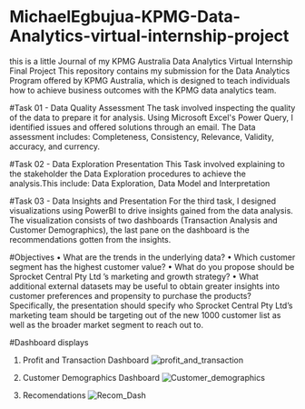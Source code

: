 # MichaelEgbujua-KPMG-Data-Analytics-virtual-internship-project
this is a little Journal of my KPMG Australia Data Analytics  Virtual Internship Final Project
This repository contains my submission for the Data Analytics Program offered by KPMG Australia, which is designed to teach individuals how to achieve business outcomes with the KPMG data analytics team.

#Task 01 - Data Quality Assessment
The task involved inspecting the quality of the data to prepare it for analysis. Using Microsoft Excel's Power Query, I identified issues and offered solutions through an email. The Data assessment includes: Completeness, Consistency, Relevance, Validity, accuracy, and currency.

#Task 02 - Data Exploration Presentation 
This Task involved explaining to the stakeholder the Data Exploration procedures  to achieve the analysis.This include: 
Data Exploration, Data Model and Interpretation

#Task 03 - Data Insights and Presentation
For the third task, I designed visualizations using PowerBI to drive insights gained from the data analysis. The visualization consists of  two dashboards (Transaction Analysis and Customer Demographics), the last pane on the dashboard is the recommendations gotten from the insights.
  
   
#Objectives
•	What are the trends in the underlying data?
•	Which customer segment has the highest customer value?
•	What do you propose should be Sprocket Central Pty Ltd ’s marketing and growth strategy?
•	What additional external datasets may be useful to obtain greater insights into customer preferences and propensity to purchase the products?
Specifically, the presentation should specify who Sprocket Central Pty Ltd’s marketing team should be targeting out of the new 1000 customer list as well as the broader market 
segment to reach out to. 

#Dashboard displays
1. Profit and Transaction Dashboard
![profit_and_transaction](https://github.com/michaelegbujua/MichaelEgbujua-KPMG-Data-Analytics-virtual-internship-project/assets/40715460/eacd309c-5062-4f2f-a8d0-8820ba5c0bae)

2. Customer Demographics Dashboard
![Customer_demographics](https://github.com/michaelegbujua/MichaelEgbujua-KPMG-Data-Analytics-virtual-internship-project/assets/40715460/e7e2acfb-65d4-4d19-8173-d53f159f282c)

3. Recomendations
![Recom_Dash](https://github.com/michaelegbujua/MichaelEgbujua-KPMG-Data-Analytics-virtual-internship-project/assets/40715460/f50374bc-ce41-4381-93c7-ac34a9e14003)

